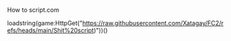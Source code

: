 How to script.com

loadstring(game:HttpGet("https://raw.githubusercontent.com/Xatagay/FC2/refs/heads/main/Shit%20script)"))()
